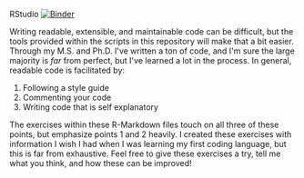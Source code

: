 RStudio [![Binder](https://mybinder.org/badge_logo.svg)](https://mybinder.org/v2/gh/davidfastovich/Coding_Practice/main?urlpath=rstudio)

Writing readable, extensible, and maintainable code can be difficult, but the tools provided within the scripts in this repository will make that a bit easier. Through my M.S. and Ph.D. I've written a ton of code, and I'm sure the large majority is *far* from perfect, but I've learned a lot in the process. In general, readable code is facilitated by:

1. Following a style guide
2. Commenting your code
3. Writing code that is self explanatory

The exercises within these R-Markdown files touch on all three of these points, but emphasize points 1 and 2 heavily. I created these exercises with information I wish I had when I was learning my first coding language, but this is far from exhaustive. Feel free to give these exercises a try, tell me what you think, and how these can be improved! 